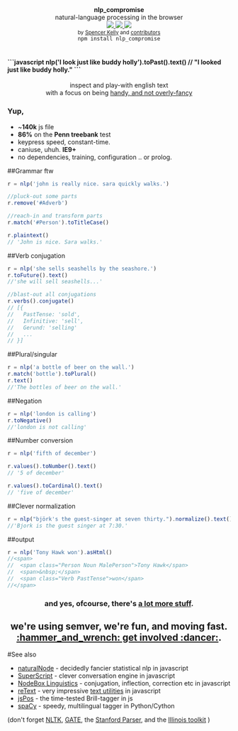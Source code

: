 <div align="center">
  <strong>nlp_compromise</strong>
  <div>natural-language processing in the browser</div>

  <a href="https://www.codacy.com/app/spencerkelly86/nlp_compromise">
    <img src="https://api.codacy.com/project/badge/grade/82cc8ebd98b64ed199d7be6021488062" />
  </a>
  <a href="https://npmjs.org/package/nlp_compromise">
    <img src="https://img.shields.io/npm/v/nlp_compromise.svg?style=flat-square" />
  </a>
  <a href="https://nodejs.org/api/documentation.html#documentation_stability_index">
    <img src="https://img.shields.io/badge/stability-experimental-orange.svg?style=flat-square" />
  </a>
</div>

<div align="center">
  <sub>
    by
    <a href="https://github.com/spencermountain">Spencer Kelly</a> and
    <a href="https://github.com/nlp-compromise/nlp_compromise/graphs/contributors">
      contributors
    </a>
  </sub>
</div>

<div align="center">
  <code>npm install nlp_compromise</code>
</div>
<br/>
<h4>
```javascript
nlp('I look just like buddy holly').toPast().text()
// "I looked just like buddy holly."
```
</h4>
<div align="center">
  <div>inspect and play-with english text</div>
  <div>with a focus on being <a href="https://github.com/nlp-compromise/nlp_compromise/wiki/Justification">handy, and not overly-fancy</a></div>
</div>

### Yup,
* ~**140k** js file
* **86%** on the **Penn treebank** test
* keypress speed, constant-time.
* caniuse, uhuh. **IE9+**
* no dependencies, training, configuration .. or prolog.

##Grammar ftw
```javascript
r = nlp('john is really nice. sara quickly walks.')

//pluck-out some parts
r.remove('#Adverb')

//reach-in and transform parts
r.match('#Person').toTitleCase()

r.plaintext()
// 'John is nice. Sara walks.'
```

##Verb conjugation
```javascript
r = nlp('she sells seashells by the seashore.')
r.toFuture().text()
//'she will sell seashells...'

//blast-out all conjugations
r.verbs().conjugate()
// [{
//   PastTense: 'sold',
//   Infinitive: 'sell',
//   Gerund: 'selling'
//   ...
// }]
```

##Plural/singular
```javascript
r = nlp('a bottle of beer on the wall.')
r.match('bottle').toPlural()
r.text()
//'The bottles of beer on the wall.'
```

##Negation
```javascript
r = nlp('london is calling')
r.toNegative()
//'london is not calling'
```

##Number conversion
```javascript
r = nlp('fifth of december')

r.values().toNumber().text()
// '5 of december'

r.values().toCardinal().text()
// 'five of december'
```

##Clever normalization
```javascript
r = nlp("björk's the guest-singer at seven thirty.").normalize().text()
//'Bjork is the guest singer at 7:30.'
```

##output
```javascript
r = nlp('Tony Hawk won').asHtml()
//<span>
//  <span class="Person Noun MalePerson">Tony Hawk</span>
//  <span>&nbsp;</span>
//  <span class="Verb PastTense">won</span>
//</span>
```
<h3 align="center">
  and yes, ofcourse, there's <a href="https://github.com/nlp-compromise/nlp_compromise/wiki/API">a lot more stuff</a>.
</h3>

<h2 align="center">
  <div>we're using semver, we're fun, and moving fast.</div>
  <div>
    <a href="https://github.com/nlp-compromise/nlp_compromise/wiki/Contributing">:hammer_and_wrench: get involved :dancer:</a>.
  </div>
</h3>

#See also
* [naturalNode](https://github.com/NaturalNode/natural) - decidedly fancier statistical nlp in javascript
* [SuperScript](http://superscriptjs.com/) - clever conversation engine in javascript
* [NodeBox Linguistics](https://www.nodebox.net/code/index.php/Linguistics) - conjugation, inflection, correction etc in javascript
* [reText](https://github.com/wooorm/retext) - very impressive [text utilities](https://github.com/wooorm/retext/blob/master/doc/plugins.md) in javascript
* [jsPos](https://code.google.com/archive/p/jspos/) - the time-tested Brill-tagger in js
* [spaCy](https://spacy.io/) - speedy, multilingual tagger in Python/Cython

(don't forget
[NLTK](http://www.nltk.org/),
[GATE](https://gate.ac.uk),
the [Stanford Parser](http://nlp.stanford.edu/software/lex-parser.shtml),
and
the [Illinois toolkit](http://cogcomp.cs.illinois.edu/page/software/)
)
